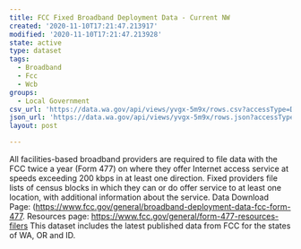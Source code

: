 ```yaml
---
title: FCC Fixed Broadband Deployment Data - Current NW
created: '2020-11-10T17:21:47.213917'
modified: '2020-11-10T17:21:47.213928'
state: active
type: dataset
tags:
  - Broadband
  - Fcc
  - Wcb
groups:
  - Local Government
csv_url: 'https://data.wa.gov/api/views/yvgx-5m9x/rows.csv?accessType=DOWNLOAD'
json_url: 'https://data.wa.gov/api/views/yvgx-5m9x/rows.json?accessType=DOWNLOAD'
layout: post

---
```

All facilities-based broadband providers are required to file data with the FCC twice a year (Form 477) on where they offer Internet access service at speeds exceeding 200 kbps in at least one direction. Fixed providers file lists of census blocks in which they can or do offer service to at least one location, with additional information about the service. Data Download Page: (https://www.fcc.gov/general/broadband-deployment-data-fcc-form-477. Resources page: https://www.fcc.gov/general/form-477-resources-filers
This dataset includes the latest published data from FCC for the states of WA, OR and ID.
